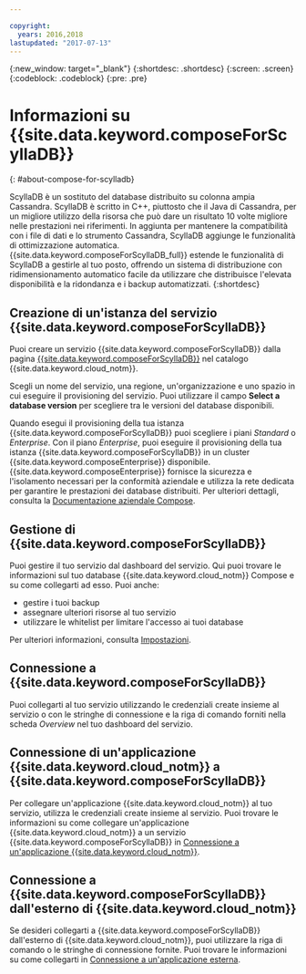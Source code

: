 ```yaml
---

copyright:
  years: 2016,2018
lastupdated: "2017-07-13"
---
```


{:new_window: target="_blank"}
{:shortdesc: .shortdesc}
{:screen: .screen}
{:codeblock: .codeblock}
{:pre: .pre}

# Informazioni su {{site.data.keyword.composeForScyllaDB}}
{: #about-compose-for-scylladb}

ScyllaDB è un sostituto del database distribuito su colonna ampia Cassandra. ScyllaDB è scritto in C++, piuttosto che il Java di Cassandra, per un migliore utilizzo della risorsa che può dare un risultato 10 volte migliore nelle prestazioni nei riferimenti. In aggiunta per mantenere la compatibilità con i file di dati e lo strumento Cassandra, ScyllaDB aggiunge le funzionalità di ottimizzazione automatica. {{site.data.keyword.composeForScyllaDB_full}} estende le funzionalità di ScyllaDB a gestirle al tuo posto, offrendo un sistema di distribuzione con ridimensionamento automatico facile da utilizzare che distribuisce l'elevata disponibilità e la ridondanza e i backup automatizzati.
{:shortdesc}

## Creazione di un'istanza del servizio {{site.data.keyword.composeForScyllaDB}}

Puoi creare un servizio {{site.data.keyword.composeForScyllaDB}} dalla pagina [{{site.data.keyword.composeForScyllaDB}}](https://console.{DomainName}/catalog/services/compose-for-scylladb/) nel catalogo {{site.data.keyword.cloud_notm}}.

Scegli un nome del servizio, una regione, un'organizzazione e uno spazio in cui eseguire il provisioning del servizio. Puoi utilizzare il campo **Select a database version** per scegliere tra le versioni del database disponibili.

Quando esegui il provisioning della tua istanza {{site.data.keyword.composeForScyllaDB}} puoi scegliere i piani *Standard* o *Enterprise*. Con il piano *Enterprise*, puoi eseguire il provisioning della tua istanza {{site.data.keyword.composeForScyllaDB}} in un cluster {{site.data.keyword.composeEnterprise}} disponibile. {{site.data.keyword.composeEnterprise}} fornisce la sicurezza e l'isolamento necessari per la conformità aziendale e utilizza la rete dedicata per garantire le prestazioni dei database distribuiti. Per ulteriori dettagli, consulta la [Documentazione aziendale Compose](../ComposeEnterprise/index.html).

## Gestione di {{site.data.keyword.composeForScyllaDB}}

Puoi gestire il tuo servizio dal dashboard del servizio. Qui puoi trovare le informazioni sul tuo database {{site.data.keyword.cloud_notm}} Compose e su come collegarti ad esso. Puoi anche:

- gestire i tuoi backup
- assegnare ulteriori risorse al tuo servizio 
- utilizzare le whitelist per limitare l'accesso ai tuoi database 

Per ulteriori informazioni, consulta [Impostazioni](./dashboard-settings.html).

## Connessione a {{site.data.keyword.composeForScyllaDB}}

Puoi collegarti al tuo servizio utilizzando le credenziali create insieme al servizio o con le stringhe di connessione e la riga di comando forniti nella scheda *Overview* nel tuo dashboard del servizio.

## Connessione di un'applicazione {{site.data.keyword.cloud_notm}} a {{site.data.keyword.composeForScyllaDB}}

Per collegare un'applicazione {{site.data.keyword.cloud_notm}} al tuo servizio, utilizza le credenziali create insieme al servizio. Puoi trovare le informazioni su come collegare un'applicazione {{site.data.keyword.cloud_notm}} a un servizio {{site.data.keyword.composeForScyllaDB}} in [Connessione a un'applicazione {{site.data.keyword.cloud_notm}}](./connecting-bluemix-app.html).

## Connessione a {{site.data.keyword.composeForScyllaDB}} dall'esterno di {{site.data.keyword.cloud_notm}}

Se desideri collegarti a {{site.data.keyword.composeForScyllaDB}} dall'esterno di {{site.data.keyword.cloud_notm}}, puoi utilizzare la riga di comando o le stringhe di connessione fornite. Puoi trovare le informazioni su come collegarti in [Connessione a un'applicazione esterna](./connecting-external.html).
